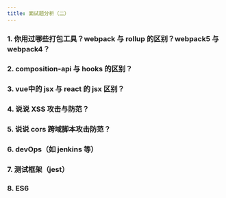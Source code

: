 ```yaml
---
title: 面试题分析（二）
---
```


### 1. 你用过哪些打包工具？webpack 与 rollup 的区别？webpack5 与 webpack4？

### 2. composition-api 与 hooks 的区别？

### 3. vue中的 jsx 与 react 的 jsx 区别？

### 4. 说说 XSS 攻击与防范？

### 5. 说说 cors 跨域脚本攻击防范？

### 6. devOps（如 jenkins 等）

### 7. 测试框架（jest）

### 8. ES6